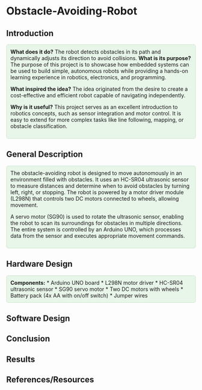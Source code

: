 # Obstacle-Avoiding-Robot

## Introduction
<div style="background-color: #e8f5e9; padding: 10px; border: 1px solid #c8e6c9; border-radius: 5px;"> <b>What does it do?</b> The robot detects obstacles in its path and dynamically adjusts its direction to avoid collisions.
<b>What is its purpose?</b>
The purpose of this project is to showcase how embedded systems can be used to build simple, autonomous robots while providing a hands-on learning experience in robotics, electronics, and programming.

<b>What inspired the idea?</b>
The idea originated from the desire to create a cost-effective and efficient robot capable of navigating independently.

<b>Why is it useful?</b>
This project serves as an excellent introduction to robotics concepts, such as sensor integration and motor control. It is easy to extend for more complex tasks like line following, mapping, or obstacle classification.

</div>

## General Description
<div style="background-color: #e8f5e9; padding: 10px; border: 1px solid #c8e6c9; border-radius: 5px;"> The obstacle-avoiding robot is designed to move autonomously in an environment filled with obstacles. It uses an HC-SR04 ultrasonic sensor to measure distances and determine when to avoid obstacles by turning left, right, or stopping.
The robot is powered by a motor driver module (L298N) that controls two DC motors connected to wheels, allowing movement.

A servo motor (SG90) is used to rotate the ultrasonic sensor, enabling the robot to scan its surroundings for obstacles in multiple directions. The entire system is controlled by an Arduino UNO, which processes data from the sensor and executes appropriate movement commands.

</div>

## Hardware Design
<div style="background-color: #e8f5e9; padding: 10px; border: 1px solid #c8e6c9; border-radius: 5px;"> <b>Components:</b> 
* Arduino UNO board 
* L298N motor driver 
* HC-SR04 ultrasonic sensor 
* SG90 servo motor 
* Two DC motors with wheels 
* Battery pack (4x AA with on/off switch) 
* Jumper wires
</div>

## Software Design

## Conclusion

## Results

## References/Resources
